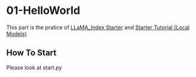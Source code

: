 # 01-HelloWorld
This part is the pratice of [LLaMA_Index Starter](https://docs.llamaindex.ai/en/stable/getting_started/starter_example.html) and [Starter Tutorial (Local Models)](https://docs.llamaindex.ai/en/stable/getting_started/starter_example_local.html)

## How To Start

Please look at start.py
